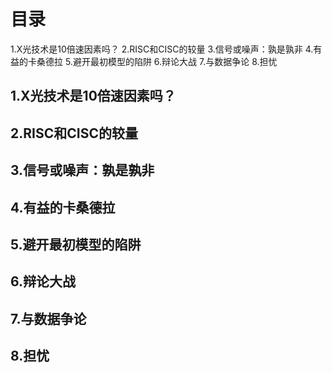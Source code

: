 # 目录
1.X光技术是10倍速因素吗？
2.RISC和CISC的较量
3.信号或噪声：孰是孰非
4.有益的卡桑德拉
5.避开最初模型的陷阱
6.辩论大战
7.与数据争论
8.担忧

## 1.X光技术是10倍速因素吗？
## 2.RISC和CISC的较量
## 3.信号或噪声：孰是孰非
## 4.有益的卡桑德拉
## 5.避开最初模型的陷阱
## 6.辩论大战
## 7.与数据争论
## 8.担忧